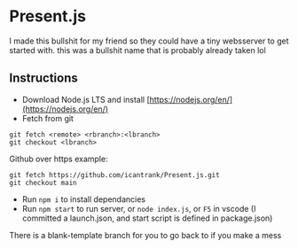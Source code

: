 # Present.js
I made this bullshit for my friend so they could have a tiny websserver to get started with. this was a bullshit name that is probably already taken lol

## Instructions
- Download Node.js LTS and install [https://nodejs.org/en/](https://nodejs.org/en/)
- Fetch from git  

```
git fetch <remote> <rbranch>:<lbranch>  
git checkout <lbranch>
```  

Github over https example:
```
git fetch https://github.com/icantrank/Present.js.git
git checkout main
```

- Run `npm i` to install dependancies
- Run `npm start` to run server, or `node index.js`, or `F5` in vscode (I committed a launch.json, and start script is defined in package.json)

There is a blank-template branch for you to go back to if you make a mess
